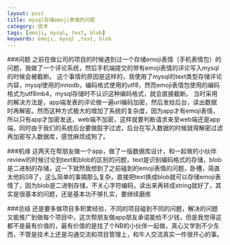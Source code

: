 ```yaml
---
layout: post
title: mysql存储emoji表情的问题
category: 技术
tags: [emoji, mysql, text, blob] 
keywords: emoji, mysql ,text, blob 
---
```


###问题
之前在做公司的项目的时候遇到过一个存储emoji表情（手机表情包）的问题，我做了一个评论系统，然后手机端提交的带有emoji表情的评论写入mysql的时候会被截断。
这个事情的原因是这样的，我使用了mysql的text类型存储评论内容，mysql使用的innodb，编码格式使用的utf8，然而emoji表情包使用的编码格式为utf8mb4，mysql存储时不认识这种编码格式，就会直接截断。
当时采用的解决方法是，app端发表的评论做一遍url编码加密，然后发给后台，读出数据时再解密。然而这种方式极大的增加了系统的复杂度，因为app才有emoji表情，所以只有app才加密发送，web端不加密，这样就要判断请求来至web端还是app端，同时由于我们的系统后台要做脏字过滤，后台在写入数据的时候就得解密过滤再加密写入数据库，感觉麻烦成狗了。

###机缘
这两天在帮朋友做一个app，做了一版数据库设计，和一起做的小伙伴review的时候讨论到text和blob的区别的问题，text是识别编码格式的存储，blob是二进制的存储，这一下就然我想到了之前碰到的emoji表情的问题，卧槽，简直太他妈SB了，这么简单的事搞那么复杂，直接把text换成blob就可以存储emoji表情了，因为blob是二进制存储，不关心字符编码，读出来再转成string就好了，其实是很基本的问题，还是基本功不够扎实，要继续磨练

###总结
还是要多做项目多积累经验，不同的项目碰到不同的问题，解决的问题又能推广到做每个项目中，这次帮朋友做app朋友承诺能给不少钱，但是我觉得这都不是最有价值的，最有价值的是找了个NB的小伙伴一起做，真心又学到不少东西，不管是技术上还是沟通交流和项目管理上，和牛人交流真实一件很开心的事。


